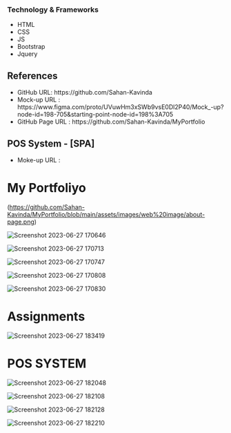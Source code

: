 <h3>Technology & Frameworks</h3>

<ul>
  <li>HTML</li>
  <li>CSS</li>
  <li>JS</li>
  <li>Bootstrap</li>
  <li>Jquery</li>
</ul>

<h2>References</h2>
<ul>
<li>GitHub URL: https://github.com/Sahan-Kavinda </li>
<li>Mock-up URL : https://www.figma.com/proto/UVuwHm3xSWb9vsE0Dl2P40/Mock_-up?node-id=198-705&starting-point-node-id=198%3A705 </li>
<li>GitHub Page URL : https://github.com/Sahan-Kavinda/MyPortfolio </li>

</ul>

<h2>POS System - [SPA]</h2>

<ul>
<li>Moke-up URL :</li>
</ul>

# My Portfoliyo

(https://github.com/Sahan-Kavinda/MyPortfolio/blob/main/assets/images/web%20image/about-page.png)

![Screenshot 2023-06-27 170646]()

![Screenshot 2023-06-27 170713]()

![Screenshot 2023-06-27 170747]()

![Screenshot 2023-06-27 170808]()

![Screenshot 2023-06-27 170830]()

# Assignments

![Screenshot 2023-06-27 183419]()



# POS SYSTEM

![Screenshot 2023-06-27 182048]()

![Screenshot 2023-06-27 182108]()

![Screenshot 2023-06-27 182128]()

![Screenshot 2023-06-27 182210]()
